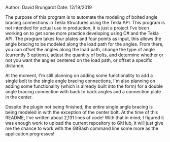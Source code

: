 Author: David Brungardt
Date: 12/19/2019

The purpose of this program is to automate the modeling of bolted angle bracing connections in Tekla Structures using the Tekla API.
This program is not intended for actual use in production, it is just a project I've been working on to get some more practice developing using C# and the Tekla API.
The program takes four plates and four points as input, this allows the angle bracing to be modeled along the load path for the angles.
From there, you can offset the angles along the load path, change the type of angle (currently 3 options), adjust the quantity of bolts, and determine whether or not you want the angles centered on the load path, or offset a specific distance.

At the moment, I'm still planning on adding some functionality to add a single bolt to the single angle bracing connections, I'm also planning on adding some functionality (which is already built into the form) for a double angle bracing connection with back to back angles and a connection plate in the center.

Despite the plugin not being finished, the entire single angle bracing is being modeled in with the exception of the center bolt.
At the time of this README, I've written about 2,131 lines of code!
With that in mind; I figured it was enough work to upload the current repository to GitHub, it will just give me the chance to work with the GitBash command line some more as the application progresses!
